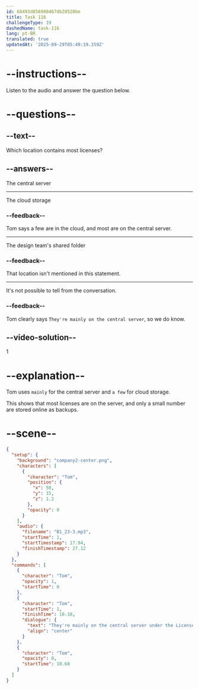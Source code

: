 ```yaml
---
id: 68493d856908467db20520be
title: Task 116
challengeType: 19
dashedName: task-116
lang: pt-BR
translated: true
updatedAt: '2025-09-29T05:49:19.359Z'
---
```


<!-- (audio) Tom: They're mainly on the central server under the Licensed Software folder. A few are also in the cloud storage, specifically in the Backup Licenses section. -->

# --instructions--

Listen to the audio and answer the question below.

# --questions--

## --text--

Which location contains most licenses?

## --answers--

The central server

---

The cloud storage

### --feedback--

Tom says a few are in the cloud, and most are on the central server.

---

The design team's shared folder

### --feedback--

That location isn't mentioned in this statement.

---

It's not possible to tell from the conversation.

### --feedback--

Tom clearly says `They're mainly on the central server`, so we do know.

## --video-solution--

1

# --explanation--

Tom uses `mainly` for the central server and `a few` for cloud storage.

This shows that most licenses are on the server, and only a small number are stored online as backups.

# --scene--

```json
{
  "setup": {
    "background": "company2-center.png",
    "characters": [
      {
        "character": "Tom",
        "position": {
          "x": 50,
          "y": 15,
          "z": 1.2
        },
        "opacity": 0
      }
    ],
    "audio": {
      "filename": "B1_23-3.mp3",
      "startTime": 1,
      "startTimestamp": 17.94,
      "finishTimestamp": 27.12
    }
  },
  "commands": [
    {
      "character": "Tom",
      "opacity": 1,
      "startTime": 0
    },
    {
      "character": "Tom",
      "startTime": 1,
      "finishTime": 10.18,
      "dialogue": {
        "text": "They're mainly on the central server under the Licensed Software folder. A few are also in the cloud storage, specifically in the Backup Licenses section.",
        "align": "center"
      }
    },
    {
      "character": "Tom",
      "opacity": 0,
      "startTime": 10.68
    }
  ]
}
```
